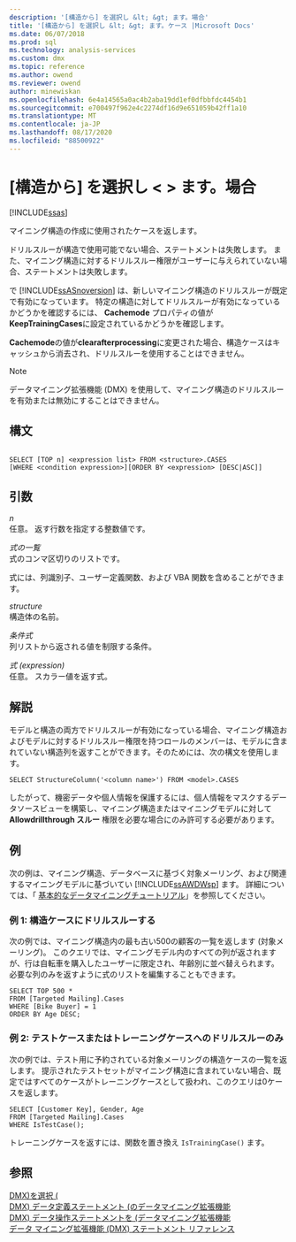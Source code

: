 ```yaml
---
description: '[構造から] を選択し &lt; &gt; ます。場合'
title: '[構造から] を選択し &lt; &gt; ます。ケース |Microsoft Docs'
ms.date: 06/07/2018
ms.prod: sql
ms.technology: analysis-services
ms.custom: dmx
ms.topic: reference
ms.author: owend
ms.reviewer: owend
author: minewiskan
ms.openlocfilehash: 6e4a14565a0ac4b2aba19dd1ef0dfbbfdc4454b1
ms.sourcegitcommit: e700497f962e4c2274df16d9e651059b42ff1a10
ms.translationtype: MT
ms.contentlocale: ja-JP
ms.lasthandoff: 08/17/2020
ms.locfileid: "88500922"
---
```

# <a name="select-from-ltstructuregtcases"></a>[構造から] を選択し &lt; &gt; ます。場合
[!INCLUDE[ssas](../includes/applies-to-version/ssas.md)]

  マイニング構造の作成に使用されたケースを返します。  
  
 ドリルスルーが構造で使用可能でない場合、ステートメントは失敗します。 また、マイニング構造に対するドリルスルー権限がユーザーに与えられていない場合、ステートメントは失敗します。  
  
 で [!INCLUDE[ssASnoversion](../includes/ssasnoversion-md.md)] は、新しいマイニング構造のドリルスルーが既定で有効になっています。 特定の構造に対してドリルスルーが有効になっているかどうかを確認するには、 **Cachemode** プロパティの値が **KeepTrainingCases**に設定されているかどうかを確認します。  
  
 **Cachemode**の値が**clearafterprocessing**に変更された場合、構造ケースはキャッシュから消去され、ドリルスルーを使用することはできません。  
  
> [!NOTE]  
>  データマイニング拡張機能 (DMX) を使用して、マイニング構造のドリルスルーを有効または無効にすることはできません。  
  
## <a name="syntax"></a>構文  
  
```  
  
SELECT [TOP n] <expression list> FROM <structure>.CASES  
[WHERE <condition expression>][ORDER BY <expression> [DESC|ASC]]  
```  
  
## <a name="arguments"></a>引数  
 *n*  
 任意。 返す行数を指定する整数値です。  
  
 *式の一覧*  
 式のコンマ区切りのリストです。  
  
 式には、列識別子、ユーザー定義関数、および VBA 関数を含めることができます。  
  
 *structure*  
 構造体の名前。  
  
 *条件式*  
 列リストから返される値を制限する条件。  
  
 *式 (expression)*  
 任意。 スカラー値を返す式。  
  
## <a name="remarks"></a>解説  
 モデルと構造の両方でドリルスルーが有効になっている場合、マイニング構造およびモデルに対するドリルスルー権限を持つロールのメンバーは、モデルに含まれていない構造列を返すことができます。そのためには、次の構文を使用します。  
  
```  
SELECT StructureColumn('<column name>') FROM <model>.CASES  
```  
  
 したがって、機密データや個人情報を保護するには、個人情報をマスクするデータソースビューを構築し、マイニング構造またはマイニングモデルに対して **Allowdrillthrough スルー** 権限を必要な場合にのみ許可する必要があります。  
  
## <a name="examples"></a>例  
 次の例は、マイニング構造、データベースに基づく対象メーリング、および関連するマイニングモデルに基づいてい [!INCLUDE[ssAWDWsp](../includes/ssawdwsp-md.md)] ます。 詳細については、「 [基本的なデータマイニングチュートリアル](https://msdn.microsoft.com/library/6602edb6-d160-43fb-83c8-9df5dddfeb9c)」を参照してください。  
  
### <a name="example-1-drill-through-to-structure-cases"></a>例 1: 構造ケースにドリルスルーする  
 次の例では、マイニング構造内の最も古い500の顧客の一覧を返します (対象メーリング)。 このクエリでは、マイニングモデル内のすべての列が返されますが、行は自転車を購入したユーザーに限定され、年齢別に並べ替えられます。 必要な列のみを返すように式のリストを編集することもできます。  
  
```  
SELECT TOP 500 *  
FROM [Targeted Mailing].Cases  
WHERE [Bike Buyer] = 1  
ORDER BY Age DESC;  
```  
  
### <a name="example-2-drillthrough-to-test-or-training-cases-only"></a>例 2: テストケースまたはトレーニングケースへのドリルスルーのみ  
 次の例では、テスト用に予約されている対象メーリングの構造ケースの一覧を返します。 提示されたテストセットがマイニング構造に含まれていない場合、既定ではすべてのケースがトレーニングケースとして扱われ、このクエリは0ケースを返します。  
  
```  
SELECT [Customer Key], Gender, Age  
FROM [Targeted Mailing].Cases  
WHERE IsTestCase();  
```  
  
 トレーニングケースを返すには、関数を置き換え `IsTrainingCase()` ます。  
  
## <a name="see-also"></a>参照  
 [DMX&#41;を選択 &#40;](../dmx/select-dmx.md)   
 [DMX&#41; データ定義ステートメント &#40;のデータマイニング拡張機能](../dmx/dmx-statements-data-definition.md)   
 [DMX&#41; データ操作ステートメントを &#40;データマイニング拡張機能](../dmx/dmx-statements-data-manipulation.md)   
 [データ マイニング拡張機能 &#40;DMX&#41; ステートメント リファレンス](../dmx/data-mining-extensions-dmx-statements.md)  
  
  
